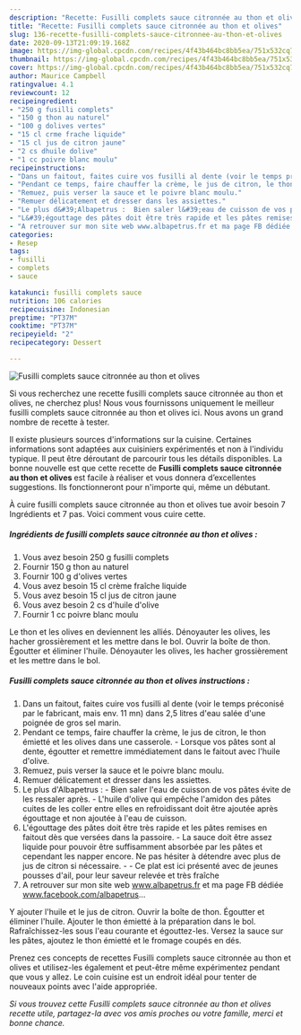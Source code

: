 ```yaml
---
description: "Recette: Fusilli complets sauce citronnée au thon et olives"
title: "Recette: Fusilli complets sauce citronnée au thon et olives"
slug: 136-recette-fusilli-complets-sauce-citronnee-au-thon-et-olives
date: 2020-09-13T21:09:19.168Z
image: https://img-global.cpcdn.com/recipes/4f43b464bc8bb5ea/751x532cq70/fusilli-complets-sauce-citronnee-au-thon-et-olives-photo-principale-de-la-recette.jpg
thumbnail: https://img-global.cpcdn.com/recipes/4f43b464bc8bb5ea/751x532cq70/fusilli-complets-sauce-citronnee-au-thon-et-olives-photo-principale-de-la-recette.jpg
cover: https://img-global.cpcdn.com/recipes/4f43b464bc8bb5ea/751x532cq70/fusilli-complets-sauce-citronnee-au-thon-et-olives-photo-principale-de-la-recette.jpg
author: Maurice Campbell
ratingvalue: 4.1
reviewcount: 12
recipeingredient:
- "250 g fusilli complets"
- "150 g thon au naturel"
- "100 g dolives vertes"
- "15 cl crme frache liquide"
- "15 cl jus de citron jaune"
- "2 cs dhuile dolive"
- "1 cc poivre blanc moulu"
recipeinstructions:
- "Dans un faitout, faites cuire vos fusilli al dente (voir le temps préconisé par le fabricant, mais env. 11 mn) dans 2,5 litres d&#39;eau salée d&#39;une poignée de gros sel marin."
- "Pendant ce temps, faire chauffer la crème, le jus de citron, le thon émietté et les olives dans une casserole. Lorsque vos pâtes sont al dente, égoutter et remettre immédiatement dans le faitout avec l&#39;huile d&#39;olive."
- "Remuez, puis verser la sauce et le poivre blanc moulu."
- "Remuer délicatement et dresser dans les assiettes."
- "Le plus d&#39;Albapetrus :  Bien saler l&#39;eau de cuisson de vos pâtes évite de les ressaler après. L&#39;huile d&#39;olive qui empêche l&#39;amidon des pâtes cuites de les coller entre elles en refroidissant doit être ajoutée après égouttage et non ajoutée à l&#39;eau de cuisson."
- "L&#39;égouttage des pâtes doit être très rapide et les pâtes remises en faitout dès que versées dans la passoire. La sauce doit être assez liquide pour pouvoir être suffisamment absorbée par les pâtes et cependant les napper encore. Ne pas hésiter à détendre avec plus de jus de citron si nécessaire.   Ce plat est ici présenté avec de jeunes pousses d&#39;ail, pour leur saveur relevée et très fraîche"
- "A retrouver sur mon site web www.albapetrus.fr et ma page FB dédiée www.facebook.com/albapetrus..."
categories:
- Resep
tags:
- fusilli
- complets
- sauce

katakunci: fusilli complets sauce 
nutrition: 106 calories
recipecuisine: Indonesian
preptime: "PT37M"
cooktime: "PT37M"
recipeyield: "2"
recipecategory: Dessert

---
```



![Fusilli complets sauce citronnée au thon et olives](https://img-global.cpcdn.com/recipes/4f43b464bc8bb5ea/751x532cq70/fusilli-complets-sauce-citronnee-au-thon-et-olives-photo-principale-de-la-recette.jpg)

Si vous recherchez une recette fusilli complets sauce citronnée au thon et olives, ne cherchez plus! Nous vous fournissons uniquement le meilleur fusilli complets sauce citronnée au thon et olives ici. Nous avons un grand nombre de recette à tester.

Il existe plusieurs sources d'informations sur la cuisine. Certaines informations sont adaptées aux cuisiniers expérimentés et non à l'individu typique. Il peut être déroutant de parcourir tous les détails disponibles. La bonne nouvelle est que cette recette de <strong> Fusilli complets sauce citronnée au thon et olives </strong> est facile à réaliser et vous donnera d’excellentes suggestions. Ils fonctionneront pour n'importe qui, même un débutant.

<!--inarticleads1-->

À cuire fusilli complets sauce citronnée au thon et olives tue avoir besoin 7 Ingrédients et 7 pas. Voici comment vous cuire cette.

##### Ingrédients de fusilli complets sauce citronnée au thon et olives :

1. Vous avez besoin 250 g fusilli complets
1. Fournir 150 g thon au naturel
1. Fournir 100 g d&#39;olives vertes
1. Vous avez besoin 15 cl crème fraîche liquide
1. Vous avez besoin 15 cl jus de citron jaune
1. Vous avez besoin 2 cs d&#39;huile d&#39;olive
1. Fournir 1 cc poivre blanc moulu


Le thon et les olives en deviennent les alliés. Dénoyauter les olives, les hacher grossièrement et les mettre dans le bol. Ouvrir la boîte de thon. Égoutter et éliminer l&#39;huile. Dénoyauter les olives, les hacher grossièrement et les mettre dans le bol. 

<!--inarticleads2-->

##### Fusilli complets sauce citronnée au thon et olives instructions :

1. Dans un faitout, faites cuire vos fusilli al dente (voir le temps préconisé par le fabricant, mais env. 11 mn) dans 2,5 litres d&#39;eau salée d&#39;une poignée de gros sel marin.
1. Pendant ce temps, faire chauffer la crème, le jus de citron, le thon émietté et les olives dans une casserole. - Lorsque vos pâtes sont al dente, égoutter et remettre immédiatement dans le faitout avec l&#39;huile d&#39;olive.
1. Remuez, puis verser la sauce et le poivre blanc moulu.
1. Remuer délicatement et dresser dans les assiettes.
1. Le plus d&#39;Albapetrus :  - Bien saler l&#39;eau de cuisson de vos pâtes évite de les ressaler après. - L&#39;huile d&#39;olive qui empêche l&#39;amidon des pâtes cuites de les coller entre elles en refroidissant doit être ajoutée après égouttage et non ajoutée à l&#39;eau de cuisson.
1. L&#39;égouttage des pâtes doit être très rapide et les pâtes remises en faitout dès que versées dans la passoire. - La sauce doit être assez liquide pour pouvoir être suffisamment absorbée par les pâtes et cependant les napper encore. Ne pas hésiter à détendre avec plus de jus de citron si nécessaire.  -  - Ce plat est ici présenté avec de jeunes pousses d&#39;ail, pour leur saveur relevée et très fraîche
1. A retrouver sur mon site web www.albapetrus.fr et ma page FB dédiée www.facebook.com/albapetrus...


Y ajouter l&#39;huile et le jus de citron. Ouvrir la boîte de thon. Égoutter et éliminer l&#39;huile. Ajouter le thon émietté à la préparation dans le bol. Rafraîchissez-les sous l&#39;eau courante et égouttez-les. Versez la sauce sur les pâtes, ajoutez le thon émietté et le fromage coupés en dés. 

<!--inarticleads1-->

<p>
Prenez ces concepts de recettes Fusilli complets sauce citronnée au thon et olives et utilisez-les également et peut-être même expérimentez pendant que vous y allez. Le coin cuisine est un endroit idéal pour tenter de nouveaux points avec l'aide appropriée.
</p>

<p>
<i>Si vous trouvez cette Fusilli complets sauce citronnée au thon et olives recette utile, partagez-la avec vos amis proches ou votre famille, merci et bonne chance.</i>
</p>
